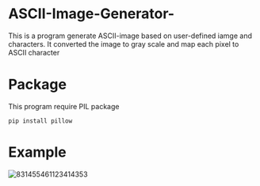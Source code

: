 # ASCII-Image-Generator-
This is a program generate ASCII-image based on user-defined iamge and characters. It converted the image to gray scale and map each pixel to ASCII character

# Package
This program require PIL package

```pip install pillow```

# Example
![831455461123414353](https://user-images.githubusercontent.com/46532194/64559343-14021c00-d314-11e9-8276-b9dffe37a4bf.jpg)     
                                           
